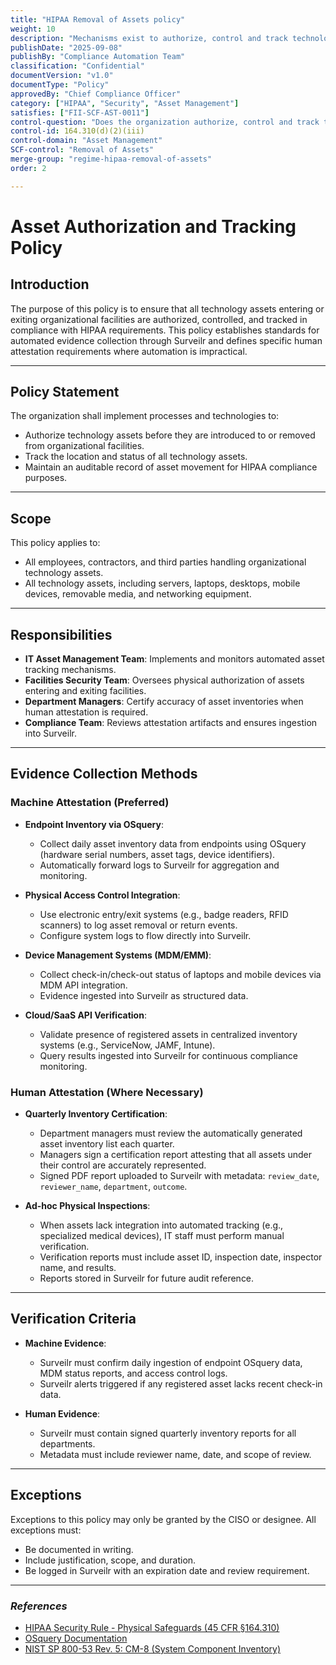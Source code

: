 ```yaml
---
title: "HIPAA Removal of Assets policy"
weight: 10
description: "Mechanisms exist to authorize, control and track technology assets entering and exiting organizational facilities."
publishDate: "2025-09-08"
publishBy: "Compliance Automation Team"
classification: "Confidential"
documentVersion: "v1.0"
documentType: "Policy"
approvedBy: "Chief Compliance Officer"
category: ["HIPAA", "Security", "Asset Management"]
satisfies: ["FII-SCF-AST-0011"]
control-question: "Does the organization authorize, control and track technology assets entering and exiting organizational facilities?"
control-id: 164.310(d)(2)(iii)
control-domain: "Asset Management"
SCF-control: "Removal of Assets"
merge-group: "regime-hipaa-removal-of-assets"
order: 2

---
```


# Asset Authorization and Tracking Policy

## Introduction
The purpose of this policy is to ensure that all technology assets entering or exiting organizational facilities are authorized, controlled, and tracked in compliance with HIPAA requirements. This policy establishes standards for automated evidence collection through Surveilr and defines specific human attestation requirements where automation is impractical.

---

## Policy Statement
The organization shall implement processes and technologies to:
- Authorize technology assets before they are introduced to or removed from organizational facilities.  
- Track the location and status of all technology assets.  
- Maintain an auditable record of asset movement for HIPAA compliance purposes.  

---

## Scope
This policy applies to:  
- All employees, contractors, and third parties handling organizational technology assets.  
- All technology assets, including servers, laptops, desktops, mobile devices, removable media, and networking equipment.  

---

## Responsibilities
- **IT Asset Management Team**: Implements and monitors automated asset tracking mechanisms.  
- **Facilities Security Team**: Oversees physical authorization of assets entering and exiting facilities.  
- **Department Managers**: Certify accuracy of asset inventories when human attestation is required.  
- **Compliance Team**: Reviews attestation artifacts and ensures ingestion into Surveilr.  

---

## Evidence Collection Methods

### Machine Attestation (Preferred)
- **Endpoint Inventory via OSquery**:  
  - Collect daily asset inventory data from endpoints using OSquery (hardware serial numbers, asset tags, device identifiers).  
  - Automatically forward logs to Surveilr for aggregation and monitoring.  

- **Physical Access Control Integration**:  
  - Use electronic entry/exit systems (e.g., badge readers, RFID scanners) to log asset removal or return events.  
  - Configure system logs to flow directly into Surveilr.  

- **Device Management Systems (MDM/EMM)**:  
  - Collect check-in/check-out status of laptops and mobile devices via MDM API integration.  
  - Evidence ingested into Surveilr as structured data.  

- **Cloud/SaaS API Verification**:  
  - Validate presence of registered assets in centralized inventory systems (e.g., ServiceNow, JAMF, Intune).  
  - Query results ingested into Surveilr for continuous compliance monitoring.  

### Human Attestation (Where Necessary)
- **Quarterly Inventory Certification**:  
  - Department managers must review the automatically generated asset inventory list each quarter.  
  - Managers sign a certification report attesting that all assets under their control are accurately represented.  
  - Signed PDF report uploaded to Surveilr with metadata: `review_date`, `reviewer_name`, `department`, `outcome`.  

- **Ad-hoc Physical Inspections**:  
  - When assets lack integration into automated tracking (e.g., specialized medical devices), IT staff must perform manual verification.  
  - Verification reports must include asset ID, inspection date, inspector name, and results.  
  - Reports stored in Surveilr for future audit reference.  

---

## Verification Criteria
- **Machine Evidence**:  
  - Surveilr must confirm daily ingestion of endpoint OSquery data, MDM status reports, and access control logs.  
  - Surveilr alerts triggered if any registered asset lacks recent check-in data.  

- **Human Evidence**:  
  - Surveilr must contain signed quarterly inventory reports for all departments.  
  - Metadata must include reviewer name, date, and scope of review.  

---

## Exceptions
Exceptions to this policy may only be granted by the CISO or designee. All exceptions must:  
- Be documented in writing.  
- Include justification, scope, and duration.  
- Be logged in Surveilr with an expiration date and review requirement.  

---

### _References_
- [HIPAA Security Rule - Physical Safeguards (45 CFR §164.310)](https://www.hhs.gov/hipaa/for-professionals/security/laws-regulations/index.html)  
- [OSquery Documentation](https://osquery.io/)  
- [NIST SP 800-53 Rev. 5: CM-8 (System Component Inventory)](https://csrc.nist.gov/publications/detail/sp/800-53/rev-5/final)  